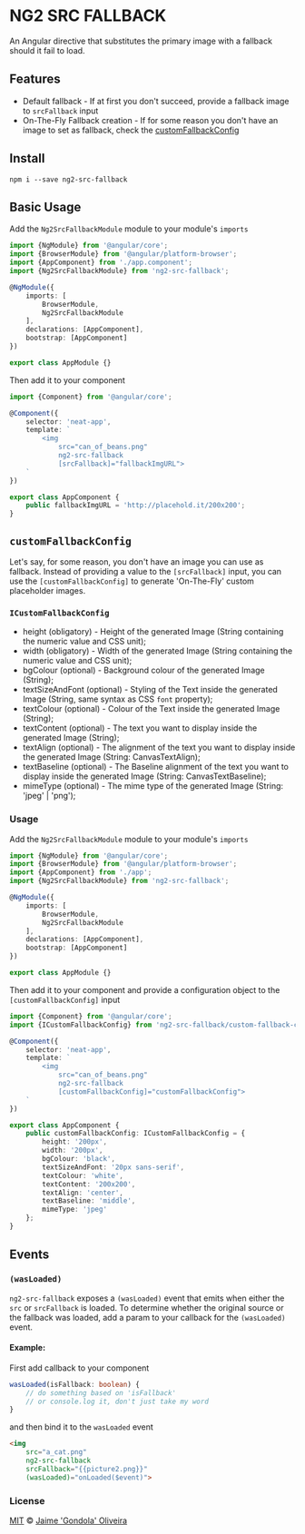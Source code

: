 # NG2 SRC FALLBACK

An Angular directive that substitutes the primary image with a fallback should it fail to load.

## Features

- Default fallback - If at first you don't succeed, provide a fallback image to ```srcFallback``` input
- On-The-Fly Fallback creation - If for some reason you don't have an image to set as fallback, check the [customFallbackConfig](#customFallbackConfig)

## Install

```
npm i --save ng2-src-fallback
```

## Basic Usage

Add the ```Ng2SrcFallbackModule``` module to your module's ```imports```

```typescript
import {NgModule} from '@angular/core';
import {BrowserModule} from '@angular/platform-browser';
import {AppComponent} from './app.component';
import {Ng2SrcFallbackModule} from 'ng2-src-fallback';

@NgModule({
	imports: [
		BrowserModule,
		Ng2SrcFallbackModule
	],
	declarations: [AppComponent],
	bootstrap: [AppComponent]
})

export class AppModule {}
```

Then add it to your component

```typescript
import {Component} from '@angular/core';

@Component({
  	selector: 'neat-app',
  	template: `
	  	<img
	  		src="can_of_beans.png"
			ng2-src-fallback
			[srcFallback]="fallbackImgURL">
	`
})

export class AppComponent {
  	public fallbackImgURL = 'http://placehold.it/200x200';
}

```

## `customFallbackConfig`

Let's say, for some reason, you don't have an image you can use as fallback. Instead of providing a value to the ```[srcFallback]``` input, you can use the ```[customFallbackConfig]``` to generate 'On-The-Fly' custom placeholder images.

### `ICustomFallbackConfig`
- height (obligatory) - Height of the generated Image (String containing the numeric value and CSS unit);
- width (obligatory) - Width of the generated Image (String containing the numeric value and CSS unit);
- bgColour (optional) - Background colour of the generated Image (String);
- textSizeAndFont (optional) - Styling of the Text inside the generated Image (String, same syntax as CSS ```font``` property);
- textColour (optional) - Colour of the Text inside the generated Image (String);
- textContent (optional) - The text you want to display inside the generated Image (String);
- textAlign (optional) - The alignment of the text you want to display inside the generated Image (String: CanvasTextAlign);
- textBaseline (optional) - The Baseline alignment of the text you want to display inside the generated Image (String: CanvasTextBaseline);
- mimeType (optional) - The mime type of the generated Image (String: 'jpeg' | 'png');

### Usage

Add the ```Ng2SrcFallbackModule``` module to your module's ```imports```

```typescript
import {NgModule} from '@angular/core';
import {BrowserModule} from '@angular/platform-browser';
import {AppComponent} from './app';
import {Ng2SrcFallbackModule} from 'ng2-src-fallback';

@NgModule({
	imports: [
		BrowserModule,
		Ng2SrcFallbackModule
	],
	declarations: [AppComponent],
	bootstrap: [AppComponent]
})

export class AppModule {}
```

Then add it to your component and provide a configuration object to the ```[customFallbackConfig]``` input

```typescript
import {Component} from '@angular/core';
import {ICustomFallbackConfig} from 'ng2-src-fallback/custom-fallback-config';

@Component({
  	selector: 'neat-app',
  	template: `
	  	<img
	  		src="can_of_beans.png"
			ng2-src-fallback
			[customFallbackConfig]="customFallbackConfig">
	`
})

export class AppComponent {
	public customFallbackConfig: ICustomFallbackConfig = {
		height: '200px',
		width: '200px',
		bgColour: 'black',
		textSizeAndFont: '20px sans-serif',
		textColour: 'white',
		textContent: '200x200',
		textAlign: 'center',
		textBaseline: 'middle',
		mimeType: 'jpeg'
	};
}

```

## Events

### `(wasLoaded)`

`ng2-src-fallback` exposes a `(wasLoaded)` event that emits when either the `src` or `srcFallback` is loaded.
To determine whether the original source or the fallback was loaded, add a param to your callback for the `(wasLoaded)` event.

#### Example:

First add callback to your component

```typescript
wasLoaded(isFallback: boolean) {
	// do something based on 'isFallback'
	// or console.log it, don't just take my word
}
```
and then bind it to the `wasLoaded` event

```html
<img
	src="a_cat.png"
	ng2-src-fallback
	srcFallback="{{picture2.png}}"
	(wasLoaded)="onLoaded($event)">
```

### License

[MIT](https://tldrlegal.com/license/mit-license) © [Jaime 'Gondola' Oliveira](https://github.com/IxquitilisSaid)